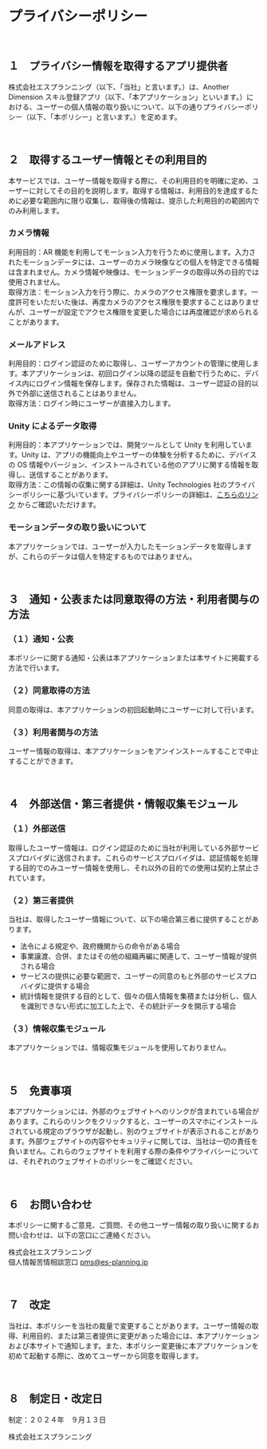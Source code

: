 <!-- # プライバシーポリシー -->

# プライバシーポリシー

<br>

## １　プライバシー情報を取得するアプリ提供者

株式会社エスプランニング（以下、「当社」と言います。）は、Another Dimension スキル登録アプリ（以下、「本アプリケーション」といいます。）における、ユーザーの個人情報の取り扱いについて、以下の通りプライバシーポリシー（以下、「本ポリシー」と言います。）を定めます。

<br>

## ２　取得するユーザー情報とその利用目的

本サービスでは、ユーザー情報を取得する際に、その利用目的を明確に定め、ユーザーに対してその目的を説明します。取得する情報は、利用目的を達成するために必要な範囲内に限り収集し、取得後の情報は、提示した利用目的の範囲内でのみ利用します。

### カメラ情報

利用目的：AR 機能を利用してモーション入力を行うために使用します。入力されたモーションデータには、ユーザーのカメラ映像などの個人を特定できる情報は含まれません。カメラ情報や映像は、モーションデータの取得以外の目的では使用されません。<br>
取得方法：モーション入力を行う際に、カメラのアクセス権限を要求します。一度許可をいただいた後は、再度カメラのアクセス権限を要求することはありませんが、ユーザーが設定でアクセス権限を変更した場合には再度確認が求められることがあります。

### メールアドレス

利用目的：ログイン認証のために取得し、ユーザーアカウントの管理に使用します。本アプリケーションは、初回ログイン以降の認証を自動で行うために、デバイス内にログイン情報を保存します。保存された情報は、ユーザー認証の目的以外で外部に送信されることはありません。<br>
取得方法：ログイン時にユーザーが直接入力します。

### Unity によるデータ取得

利用目的：本アプリケーションでは、開発ツールとして Unity を利用しています。Unity は、アプリの機能向上やユーザーの体験を分析するために、デバイスの OS 情報やバージョン、インストールされている他のアプリに関する情報を取得し、送信することがあります。<br>
取得方法：この情報の収集に関する詳細は、Unity Technologies 社のプライバシーポリシーに基づいています。プライバシーポリシーの詳細は、[こちらのリンク](https://unity.com/ja/legal/privacy-policy) からご確認いただけます。

### モーションデータの取り扱いについて

本アプリケーションでは、ユーザーが入力したモーションデータを取得しますが、これらのデータは個人を特定するものではありません。

<br>

## ３　通知・公表または同意取得の方法・利用者関与の方法

### （１）通知・公表

本ポリシーに関する通知・公表は本アプリケーションまたは本サイトに掲載する方法で行います。

### （２）同意取得の方法

同意の取得は、本アプリケーションの初回起動時にユーザーに対して行います。

### （３）利用者関与の方法

ユーザー情報の取得は、本アプリケーションをアンインストールすることで中止することができます。

<br>

## ４　外部送信・第三者提供・情報収集モジュール

### （１）外部送信

取得したユーザー情報は、ログイン認証のために当社が利用している外部サービスプロバイダに送信されます。これらのサービスプロバイダは、認証情報を処理する目的でのみユーザー情報を使用し、それ以外の目的での使用は契約上禁止されています。

### （２）第三者提供

当社は、取得したユーザー情報について、以下の場合第三者に提供することがあります。

- 法令による規定や、政府機関からの命令がある場合
- 事業譲渡、合併、またはその他の組織再編に関連して、ユーザー情報が提供される場合
- サービスの提供に必要な範囲で、ユーザーの同意のもと外部のサービスプロバイダに提供する場合
- 統計情報を提供する目的として、個々の個人情報を集積または分析し、個人を識別できない形式に加工した上で、その統計データを開示する場合

### （３）情報収集モジュール

本アプリケーションでは、情報収集モジュールを使用しておりません。

<br>

## ５　免責事項

本アプリケーションには、外部のウェブサイトへのリンクが含まれている場合があります。これらのリンクをクリックすると、ユーザーのスマホにインストールされている規定のブラウザが起動し、別のウェブサイトが表示されることがあります。外部ウェブサイトの内容やセキュリティに関しては、当社は一切の責任を負いません。これらのウェブサイトを利用する際の条件やプライバシーについては、それぞれのウェブサイトのポリシーをご確認ください。

<br>

## ６　お問い合わせ

本ポリシーに関するご意見、ご質問、その他ユーザー情報の取り扱いに関するお問い合わせは、以下の窓口にご連絡ください。
<br>

株式会社エスプランニング
<br>
個人情報苦情相談窓口 pms@es-planning.jp

<br>

## ７　改定

当社は、本ポリシーを当社の裁量で変更することがあります。ユーザー情報の取得、利用目的、または第三者提供に変更があった場合には、本アプリケーションおよび本サイトで通知します。また、本ポリシー変更後に本アプリケーションを初めて起動する際に、改めてユーザーから同意を取得します。

<br>

## ８　制定日・改定日

制定：２０２４年　９月１３日

株式会社エスプランニング
